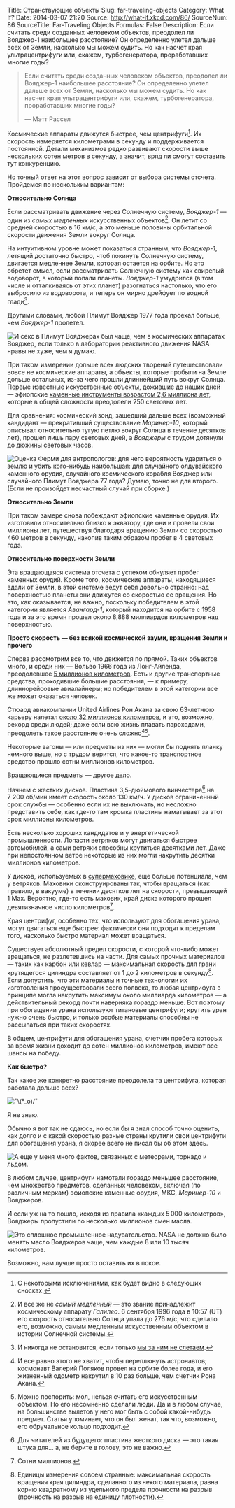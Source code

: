 Title: Странствующие объекты
Slug: far-traveling-objects
Category: What If?
Date: 2014-03-07 21:20
Source: http://what-if.xkcd.com/86/
SourceNum: 86
SourceTitle: Far-Traveling Objects
Formulas: False
Description: Если считать среди созданных человеком объектов, преодолел ли Вояджер-1 наибольшее расстояние? Он определенно улетел дальше всех от Земли, насколько мы можем судить. Но как насчет края ультрацентрифуги или, скажем, турбогенератора, проработавших многие годы?

> Если считать среди созданных человеком объектов, преодолел ли Вояджер-1 наибольшее расстояние? Он определенно улетел дальше всех от Земли, насколько мы можем судить. Но как насчет края ультрацентрифуги или, скажем, турбогенератора, проработавших многие годы?
>
> — Мэтт Рассел

Космические аппараты движутся быстрее, чем центрифуги[^1]. Их скорость измеряется километрами в секунду и поддерживается постоянной. Детали механизмов редко развивают скорости выше нескольких сотен метров в секунду, а значит, вряд ли смогут составить тут конкуренцию.

[^1]: С некоторыми исключениями, как будет видно в следующих сносках.

Но точный ответ на этот вопрос зависит от выбора системы отсчета. Пройдемся по нескольким вариантам:

**Относительно Солнца**

Если рассматривать движение через Солнечную систему, _Вояджер-1_ — один из _самых медленных_ искусственных объектов[^2]. Он летит со средней скоростью в 16 км/с, а это меньше половины орбитальной скорости движения Земли вокруг Солнца.

[^2]: И все же не _самый медленный_ — это звание принадлежит космическому аппарату _Галилео_. 6 сентября 1996 года в 10:57 (UT) его скорость относительно Солнца упала до 276 м/с, что сделало его, возможно, самым медленным искусственным объектом в истории Солнечной системы.

На интуитивном уровне может показаться странным, что _Вояджер-1_, летящий достаточно быстро, чтоб покинуть Солнечную систему, двигается медленнее Земли, которая остается на орбите. Но это обретет смысл, если рассматривать Солнечную систему как свирепый водоворот, в который попали планеты. _Вояджер-1_ умудрился (в том числе и отталкиваясь от этих планет) разогнаться настолько, что его выбросило из водоворота, и теперь он мирно дрейфует по водной глади[^3].

[^3]: И никогда не остановится, если только [мы за ним не слетаем](/voyager/).

Другими словами, любой Плимут Вояджер 1977 года проехал больше, чем _Вояджер-1_ пролетел.

![](/uploads/086-far-traveling-objects//far_van_ru.png "И секс в Плимут Вояджерах был чаще, чем в космических аппаратах Вояджер, если только в лаборатории реактивного движения NASA нравы не хуже, чем я думаю.")

При таком измерении дольше всех людских творений путешествовали вовсе не космические аппараты, а объекты, которые пробыли на Земле дольше остальных, из-за чего прошли длиннейший путь вокруг Солнца. Первые известные искусственные объекты, дожившие до наших дней — эфиопские [каменные инструменты возрастом 2,6 миллиона лет](http://www.sciencedirect.com/science/article/pii/S0047248403000939), которые в общей сложности преодолели 250 световых лет.

Для сравнения: космический зонд, зашедший дальше всех (возможный кандидант — прекративший существование _Маринер-10_, который описывал относительно тугую петлю вокруг Солнца в течение десятков лет), прошел лишь пару световых дней, а _Вояджеры_ с трудом дотянули до дюжины световых часов.

![](/uploads/086-far-traveling-objects/far_tools.png "Оценка Ферми для антропологов: для чего вероятность удариться о землю и убить кого-нибудь наибольшая: для случайного олдувайского каменного орудия, случайного космического корабля Вояджер или случайного Плимут Вояджера 77 года? Думаю, точно не для второго. (Если не произойдет несчастный случай при сборке.)")

**Относительно Земли**

При таком замере снова побеждают эфиопские каменные орудия. Их изготовили относительно близко к экватору, где они и провели свои миллионы лет, путешествуя благодаря вращению Земли со скоростью 460 метров в секунду, накопив таким образом пробег в 4 световых года.

**Относительно поверхности Земли**

Эта вращающаяся система отсчета с успехом обнуляет пробег каменных орудий. Кроме того, космические аппараты, находящиеся вдали от Земли, в этой системе ведут себя довольно странно: над поверхностью планеты они движутся со скоростью ее вращения. Но это, как оказывается, не важно, поскольку победителем в этой категории является _Авангард-1_, который находится на орбите с 1958 года и за это время прошел около 8,888 миллиардов километров над поверхностью.

**Просто скорость — без всякой космической зауми, вращения Земли и прочего**

Сперва рассмотрим все то, что движется по прямой. Таких объектов много, и среди них — Вольво 1966 года из Лонг-Айленда, преодолевшее [5 миллионов километров](http://www.today.com/news/man-drives-record-3-million-miles-same-1966-volvo-8C11307586). Есть и другие транспортные средства, проходившие большие расстояния, — к примеру, длиннорейсовые авиалайнеры; но победителем в этой категории все же может оказаться человек.

Стюард авиакомпании United Airlines Рон Акана за свою 63-летнюю карьеру налетал [около 32 миллионов километров](http://www.nytimes.com/2012/03/18/us/63-years-flying-from-glamour-to-days-of-gray.html?pagewanted=all), и это, возможно, рекорд среди людей; даже если всю жизнь плавать пароходами, преодолеть такое расстояние очень сложно[^4][^5].

[^4]: И все равно этого не хватит, чтобы переплюнуть астронавтов; космонавт Валерий Поляков провел на орбите более года, и его жизненный одометр накрутил в 10 раз больше, чем счетчик Рона Акана.

[^5]: Можно поспорить: мол, нельзя считать его искусственным объектом. Но его несомненно сделали люди. Да и в любом случае, на большинстве вылетов у него мог быть с собой какой-нибудь предмет. Статья упоминает, что он был женат, так что, возможно, его обручальное кольцо подходит.

Некоторые вагоны — или предметы из них — могли бы поднять планку немного выше, но с трудом верится, что какое-то транспортное средство прошло сотни миллионов километров.

Вращающиеся предметы — другое дело.

Начнем с жестких дисков. Пластина 3,5-дюймового винчестера[^6] на 7&nbsp;200 об/мин имеет скорость около 130 км/ч. У дисков ограниченный срок службы — особенно если их не выключать, но несложно представить себе, как где-то там кромка пластины наматывает за этот срок миллионы километров.

[^6]: Для читателей из будущего: пластина жесткого диска — это такая штука для… а, не берите в голову, это не важно.

Есть несколько хороших кандидатов и у энергетической промышленности. Лопасти ветряков могут двигаться быстрее автомобилей, а сами ветряки способны крутиться десятками лет. Даже при непостоянном ветре некоторые из них могли накрутить десятки миллионов километров.

У дисков, используемых в [супермаховике](https://ru.wikipedia.org/wiki/Супермаховик), еще больше потенциала, чем у ветряков. Маховики сконструированы так, чтобы вращаться (как правило, в вакууме) в течении десятков лет на скорости, превышающей 1 Мах. Вероятно, где-то есть маховик, край диска которого прошел девятизначное число километров[^7].

[^7]: Сотни миллионов.

Края центрифуг, особенно тех, что используют для обогащения урана, могут двигаться еще быстрее: фактически они подходят к пределам того, насколько быстро материал может вращаться.

Существует абсолютный предел скорости, с которой что-либо может вращаться, не разлетевшись на части. Для самых прочных материалов — таких как карбон или кевлар — максимальная скорость для грани крутящегося цилиндра составляет от 1 до 2 километров в секунду[^8]. Если допустить, что эти материалы и точные технологии их изготовления просуществовали всего полвека, то любая центрифуга в принципе могла накрутить максимум около миллиарда километров — а действительный рекорд почти наверняка гораздо меньше. Вот поэтому при обогащении урана используют титановые центрифуги; крутить уран нужно очень быстро, и только особые материалы способны не рассыпаться при таких скоростях.

[^8]: Единицы измерения совсем странные: максимальная скорость вращения края цилиндра, сделанного из некого материала, равна корню квадратному из удельного предела прочности на разрыв (прочность на разрыв на единицу плотности).

В общем, центрифуги для обогащения урана, счетчик пробега которых за время жизни доходит до сотен миллионов километров, имеют все шансы на победу.

**Как быстро?**

Так какое же конкретно расстояние преодолела та центрифуга, которая работала дольше всех?

![](/uploads/086-far-traveling-objects/far_dunno.png "¯\\(°_o)/¯")

Я не знаю.

Обычно я вот так не сдаюсь, но если бы я знал способ точно оценить, как долго и с какой скоростью разные страны крутили свои центрифуги для обогащения урана, я скорее всего не писал бы об этом здесь.

![](/uploads/086-far-traveling-objects/far_iaea_ru.png "А еще у меня много фактов, связанных с метеорами, торнадо и льдом.")

В любом случае, центрифуги намотали гораздо меньшее расстояние, чем множество предметов, сделанных человеком, включая (по различным меркам) эфиопские каменные орудия, МКС, _Маринер-10_ и Вояджеров.

И если уж на то пошло, исходя из правила «каждых 5&thinsp;000 километров», Вояджеры пропустили по несколько миллионов смен масла.

![](/uploads/086-far-traveling-objects/far_light_ru.png "Это сплошное промышленное надувательство. NASA не должно было менять масло Вояджеров чаще, чем каждые 8 или 10 тысяч километров.")

Возможно, нам лучше просто оставить их в покое.
